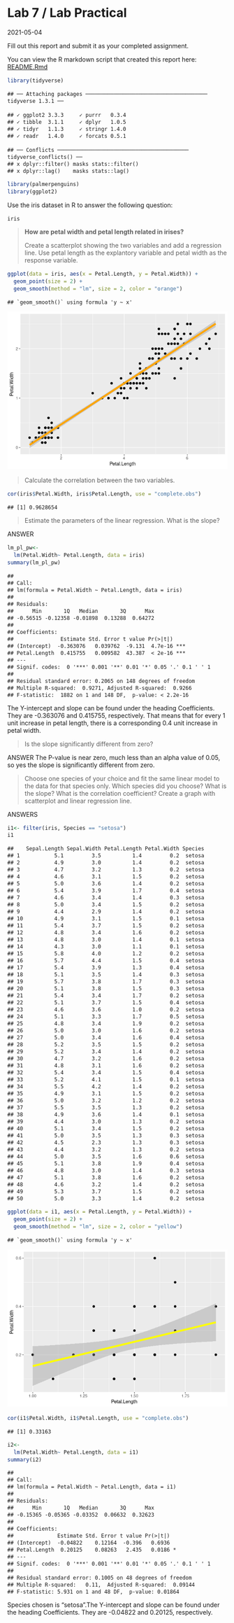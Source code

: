 Lab 7 / Lab Practical
================
2021-05-04

Fill out this report and submit it as your completed assignment.

You can view the R markdown script that created this report here:
[README.Rmd](README.Rmd)

``` r
library(tidyverse)
```

    ## ── Attaching packages ─────────────────────────────────────── tidyverse 1.3.1 ──

    ## ✓ ggplot2 3.3.3     ✓ purrr   0.3.4
    ## ✓ tibble  3.1.1     ✓ dplyr   1.0.5
    ## ✓ tidyr   1.1.3     ✓ stringr 1.4.0
    ## ✓ readr   1.4.0     ✓ forcats 0.5.1

    ## ── Conflicts ────────────────────────────────────────── tidyverse_conflicts() ──
    ## x dplyr::filter() masks stats::filter()
    ## x dplyr::lag()    masks stats::lag()

``` r
library(palmerpenguins)
library(ggplot2)
```

Use the iris dataset in R to answer the following question:

``` r
iris
```

> **How are petal width and petal length related in irises?**
>
> Create a scatterplot showing the two variables and add a regression
> line. Use petal length as the explantory variable and petal width as
> the response variable.

``` r
ggplot(data = iris, aes(x = Petal.Length, y = Petal.Width)) +
  geom_point(size = 2) +
  geom_smooth(method = "lm", size = 2, color = "orange")
```

    ## `geom_smooth()` using formula 'y ~ x'

![](README_files/figure-gfm/unnamed-chunk-2-1.png)<!-- -->

> Calculate the correlation between the two variables.

``` r
cor(iris$Petal.Width, iris$Petal.Length, use = "complete.obs")
```

    ## [1] 0.9628654

> Estimate the parameters of the linear regression. What is the slope?

ANSWER

``` r
lm_pl_pw<-
  lm(Petal.Width~ Petal.Length, data = iris)
summary(lm_pl_pw)
```

    ## 
    ## Call:
    ## lm(formula = Petal.Width ~ Petal.Length, data = iris)
    ## 
    ## Residuals:
    ##      Min       1Q   Median       3Q      Max 
    ## -0.56515 -0.12358 -0.01898  0.13288  0.64272 
    ## 
    ## Coefficients:
    ##               Estimate Std. Error t value Pr(>|t|)    
    ## (Intercept)  -0.363076   0.039762  -9.131  4.7e-16 ***
    ## Petal.Length  0.415755   0.009582  43.387  < 2e-16 ***
    ## ---
    ## Signif. codes:  0 '***' 0.001 '**' 0.01 '*' 0.05 '.' 0.1 ' ' 1
    ## 
    ## Residual standard error: 0.2065 on 148 degrees of freedom
    ## Multiple R-squared:  0.9271, Adjusted R-squared:  0.9266 
    ## F-statistic:  1882 on 1 and 148 DF,  p-value: < 2.2e-16

The Y-intercept and slope can be found under the heading Coefficients.
They are -0.363076 and 0.415755, respectively. That means that for every
1 unit increase in petal length, there is a corresponding 0.4 unit
increase in petal width.

> Is the slope significantly different from zero?

ANSWER The P-value is near zero, much less than an alpha value of 0.05,
so yes the slope is significantly different from zero.

> Choose one species of your choice and fit the same linear model to the
> data for that species only. Which species did you choose? What is the
> slope? What is the correlation coefficient? Create a graph with
> scatterplot and linear regression line.

ANSWERS

``` r
i1<- filter(iris, Species == "setosa")
i1
```

    ##    Sepal.Length Sepal.Width Petal.Length Petal.Width Species
    ## 1           5.1         3.5          1.4         0.2  setosa
    ## 2           4.9         3.0          1.4         0.2  setosa
    ## 3           4.7         3.2          1.3         0.2  setosa
    ## 4           4.6         3.1          1.5         0.2  setosa
    ## 5           5.0         3.6          1.4         0.2  setosa
    ## 6           5.4         3.9          1.7         0.4  setosa
    ## 7           4.6         3.4          1.4         0.3  setosa
    ## 8           5.0         3.4          1.5         0.2  setosa
    ## 9           4.4         2.9          1.4         0.2  setosa
    ## 10          4.9         3.1          1.5         0.1  setosa
    ## 11          5.4         3.7          1.5         0.2  setosa
    ## 12          4.8         3.4          1.6         0.2  setosa
    ## 13          4.8         3.0          1.4         0.1  setosa
    ## 14          4.3         3.0          1.1         0.1  setosa
    ## 15          5.8         4.0          1.2         0.2  setosa
    ## 16          5.7         4.4          1.5         0.4  setosa
    ## 17          5.4         3.9          1.3         0.4  setosa
    ## 18          5.1         3.5          1.4         0.3  setosa
    ## 19          5.7         3.8          1.7         0.3  setosa
    ## 20          5.1         3.8          1.5         0.3  setosa
    ## 21          5.4         3.4          1.7         0.2  setosa
    ## 22          5.1         3.7          1.5         0.4  setosa
    ## 23          4.6         3.6          1.0         0.2  setosa
    ## 24          5.1         3.3          1.7         0.5  setosa
    ## 25          4.8         3.4          1.9         0.2  setosa
    ## 26          5.0         3.0          1.6         0.2  setosa
    ## 27          5.0         3.4          1.6         0.4  setosa
    ## 28          5.2         3.5          1.5         0.2  setosa
    ## 29          5.2         3.4          1.4         0.2  setosa
    ## 30          4.7         3.2          1.6         0.2  setosa
    ## 31          4.8         3.1          1.6         0.2  setosa
    ## 32          5.4         3.4          1.5         0.4  setosa
    ## 33          5.2         4.1          1.5         0.1  setosa
    ## 34          5.5         4.2          1.4         0.2  setosa
    ## 35          4.9         3.1          1.5         0.2  setosa
    ## 36          5.0         3.2          1.2         0.2  setosa
    ## 37          5.5         3.5          1.3         0.2  setosa
    ## 38          4.9         3.6          1.4         0.1  setosa
    ## 39          4.4         3.0          1.3         0.2  setosa
    ## 40          5.1         3.4          1.5         0.2  setosa
    ## 41          5.0         3.5          1.3         0.3  setosa
    ## 42          4.5         2.3          1.3         0.3  setosa
    ## 43          4.4         3.2          1.3         0.2  setosa
    ## 44          5.0         3.5          1.6         0.6  setosa
    ## 45          5.1         3.8          1.9         0.4  setosa
    ## 46          4.8         3.0          1.4         0.3  setosa
    ## 47          5.1         3.8          1.6         0.2  setosa
    ## 48          4.6         3.2          1.4         0.2  setosa
    ## 49          5.3         3.7          1.5         0.2  setosa
    ## 50          5.0         3.3          1.4         0.2  setosa

``` r
ggplot(data = i1, aes(x = Petal.Length, y = Petal.Width)) +
  geom_point(size = 2) +
  geom_smooth(method = "lm", size = 2, color = "yellow")
```

    ## `geom_smooth()` using formula 'y ~ x'

![](README_files/figure-gfm/unnamed-chunk-5-1.png)<!-- -->

``` r
cor(i1$Petal.Width, i1$Petal.Length, use = "complete.obs")
```

    ## [1] 0.33163

``` r
i2<-
  lm(Petal.Width~ Petal.Length, data = i1)
summary(i2)
```

    ## 
    ## Call:
    ## lm(formula = Petal.Width ~ Petal.Length, data = i1)
    ## 
    ## Residuals:
    ##      Min       1Q   Median       3Q      Max 
    ## -0.15365 -0.05365 -0.03352  0.06632  0.32623 
    ## 
    ## Coefficients:
    ##              Estimate Std. Error t value Pr(>|t|)  
    ## (Intercept)  -0.04822    0.12164  -0.396   0.6936  
    ## Petal.Length  0.20125    0.08263   2.435   0.0186 *
    ## ---
    ## Signif. codes:  0 '***' 0.001 '**' 0.01 '*' 0.05 '.' 0.1 ' ' 1
    ## 
    ## Residual standard error: 0.1005 on 48 degrees of freedom
    ## Multiple R-squared:   0.11,  Adjusted R-squared:  0.09144 
    ## F-statistic: 5.931 on 1 and 48 DF,  p-value: 0.01864

Species chosen is “setosa”.The Y-intercept and slope can be found under
the heading Coefficients. They are -0.04822 and 0.20125, respectively.
